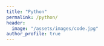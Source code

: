 ```yaml
---
title: "Python"
permalink: /python/
header:
  image: "/assets/images/code.jpg"
author_profile: true
---
```

